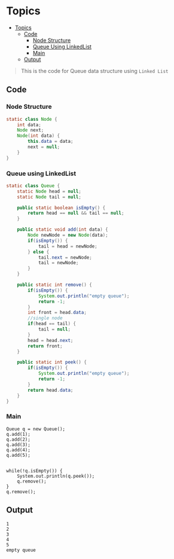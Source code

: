 # Topics
- [Topics](#Topics)
  - [Code](#Code)
    - [Node Structure](#Node-Structure)
    - [Queue Using LinkedList](#Queue-Using-LinkedList) 
    - [Main](#Main) 
  - [Output](#Output)

> This is the code for Queue data structure using `Linked List`

## Code
### Node Structure
```Java
static class Node {
    int data;
    Node next;
    Node(int data) {
        this.data = data;
        next = null;
    }
}
```

### Queue using LinkedList
```Java
static class Queue {
    static Node head = null;
    static Node tail = null;

    public static boolean isEmpty() {
        return head == null && tail == null;
    }

    public static void add(int data) {
        Node newNode = new Node(data);
        if(isEmpty()) {
            tail = head = newNode;
        } else {
            tail.next = newNode;
            tail = newNode;
        }
    }

    public static int remove() {
        if(isEmpty()) {
            System.out.println("empty queue");
            return -1;
        }
        int front = head.data;
        //single node
        if(head == tail) {
            tail = null;
        }
        head = head.next;
        return front;
    }

    public static int peek() {
        if(isEmpty()) {
            System.out.println("empty queue");
            return -1;
        }
        return head.data;
    }
}
```

### Main
```
Queue q = new Queue();
q.add(1);
q.add(2);
q.add(3);
q.add(4);
q.add(5);


while(!q.isEmpty()) {
    System.out.println(q.peek());
    q.remove();
}
q.remove();
```

## Output
```
1
2
3
4
5
empty queue
```
